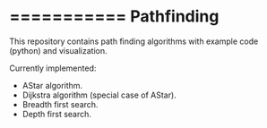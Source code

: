 ===========
Pathfinding
===========

This repository contains path finding algorithms with example code (python) and visualization.

Currently implemented:
* AStar algorithm.
* Dijkstra algorithm (special case of AStar).
* Breadth first search.
* Depth first search.

